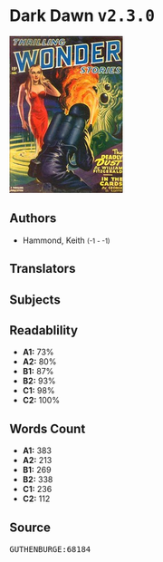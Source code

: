 # Dark Dawn <kbd>v2.3.0</kbd>

![](./cover.medium.jpg "")

## Authors


 - Hammond, Keith <small>(-1 - -1)</small>

## Translators



## Subjects



## Readablility


 - **A1:** 73%
 - **A2:** 80%
 - **B1:** 87%
 - **B2:** 93%
 - **C1:** 98%
 - **C2:** 100%

## Words Count


 - **A1:** 383
 - **A2:** 213
 - **B1:** 269
 - **B2:** 338
 - **C1:** 236
 - **C2:** 112

## Source


<kbd>GUTHENBURGE:68184</kbd>
